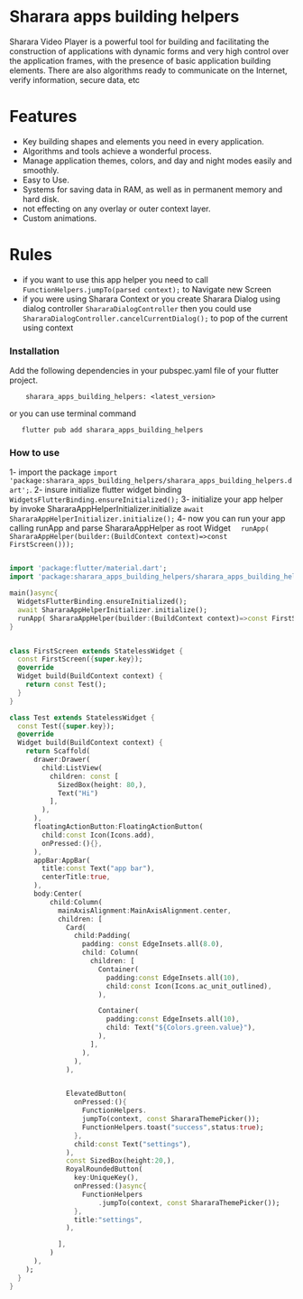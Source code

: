 # Sharara apps building helpers

Sharara Video Player is a powerful tool for building and facilitating the construction of applications with dynamic forms and very high control over the application frames, with the presence of basic application building elements.
There are also algorithms ready to communicate on the Internet, verify information, secure data, etc

# Features

- Key building shapes and elements you need in every application.
- Algorithms and tools achieve a wonderful process.
- Manage application themes, colors, and day and night modes easily and smoothly.
- Easy to Use.
- Systems for saving data in RAM, as well as in permanent memory and hard disk.
- not effecting on any overlay or outer context layer.
- Custom animations.


# Rules 
 - if you want to use this app helper you need to call `FunctionHelpers.jumpTo(parsed context);` to Navigate new Screen
 - if you were using Sharara Context or you create Sharara Dialog using dialog controller `ShararaDialogController` then you could use `ShararaDialogController.cancelCurrentDialog();` to pop of the current using context
### Installation

Add the following dependencies in your pubspec.yaml file of your flutter project.

```flutter
    sharara_apps_building_helpers: <latest_version>
```
or you can use terminal command
```terminal command 
   flutter pub add sharara_apps_building_helpers
```

### How to use

1- import the package `import 'package:sharara_apps_building_helpers/sharara_apps_building_helpers.dart';`.
2- insure initialize flutter widget binding `  WidgetsFlutterBinding.ensureInitialized();`
3- initialize your app helper by invoke ShararaAppHelperInitializer.initialize `await ShararaAppHelperInitializer.initialize();` 
4- now you can run your app calling runApp and parse ShararaAppHelper as root Widget `  runApp( ShararaAppHelper(builder:(BuildContext context)=>const FirstScreen()));`
```dart

import 'package:flutter/material.dart';
import 'package:sharara_apps_building_helpers/sharara_apps_building_helpers.dart';

main()async{
  WidgetsFlutterBinding.ensureInitialized();
  await ShararaAppHelperInitializer.initialize();
  runApp( ShararaAppHelper(builder:(BuildContext context)=>const FirstScreen()));
}


class FirstScreen extends StatelessWidget {
  const FirstScreen({super.key});
  @override
  Widget build(BuildContext context) {
    return const Test();
  }
}

class Test extends StatelessWidget {
  const Test({super.key});
  @override
  Widget build(BuildContext context) {
    return Scaffold(
      drawer:Drawer(
        child:ListView(
          children: const [
            SizedBox(height: 80,),
            Text("Hi")
          ],
        ),
      ),
      floatingActionButton:FloatingActionButton(
        child:const Icon(Icons.add),
        onPressed:(){},
      ),
      appBar:AppBar(
        title:const Text("app bar"),
        centerTitle:true,
      ),
      body:Center(
          child:Column(
            mainAxisAlignment:MainAxisAlignment.center,
            children: [
              Card(
                child:Padding(
                  padding: const EdgeInsets.all(8.0),
                  child: Column(
                    children: [
                      Container(
                        padding:const EdgeInsets.all(10),
                        child:const Icon(Icons.ac_unit_outlined),
                      ),

                      Container(
                        padding:const EdgeInsets.all(10),
                        child: Text("${Colors.green.value}"),
                      ),
                    ],
                  ),
                ),
              ),


              ElevatedButton(
                onPressed:(){
                  FunctionHelpers.
                  jumpTo(context, const ShararaThemePicker());
                  FunctionHelpers.toast("success",status:true);
                },
                child:const Text("settings"),
              ),
              const SizedBox(height:20,),
              RoyalRoundedButton(
                key:UniqueKey(),
                onPressed:()async{
                  FunctionHelpers
                      .jumpTo(context, const ShararaThemePicker());
                },
                title:"settings",
              ),

            ],
          )
      ),
    );
  }
}


```
